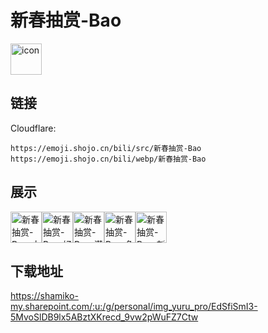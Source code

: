 # 新春抽赏-Bao
<img src="https://emoji.shojo.cn/bili/src/新春抽赏-Bao/icon.png" width="50" height="50" alt="icon">

## 链接
Cloudflare:
```
https://emoji.shojo.cn/bili/src/新春抽赏-Bao
https://emoji.shojo.cn/bili/webp/新春抽赏-Bao
```
## 展示
<img src="https://emoji.shojo.cn/bili/src/新春抽赏-Bao/新春抽赏-Bao-大吃大喝.png" width="50" height="50" alt="新春抽赏-Bao-大吃大喝"><img src="https://emoji.shojo.cn/bili/src/新春抽赏-Bao/新春抽赏-Bao-好耶.png" width="50" height="50" alt="新春抽赏-Bao-好耶"><img src="https://emoji.shojo.cn/bili/src/新春抽赏-Bao/新春抽赏-Bao-潜水.png" width="50" height="50" alt="新春抽赏-Bao-潜水"><img src="https://emoji.shojo.cn/bili/src/新春抽赏-Bao/新春抽赏-Bao-兔年吉祥.png" width="50" height="50" alt="新春抽赏-Bao-兔年吉祥"><img src="https://emoji.shojo.cn/bili/src/新春抽赏-Bao/新春抽赏-Bao-新年祈愿.png" width="50" height="50" alt="新春抽赏-Bao-新年祈愿">

## 下载地址

https://shamiko-my.sharepoint.com/:u:/g/personal/img_yuru_pro/EdSfiSmI3-5MvoSlDB9lx5ABztXKrecd_9vw2pWuFZ7Ctw
